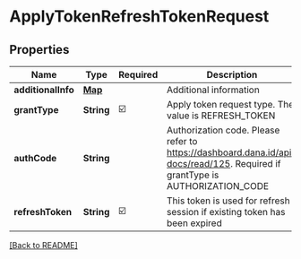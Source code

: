 # ApplyTokenRefreshTokenRequest
## Properties

| Name | Type | Required | Description |
| ------------- | ------------- | ------------- | ------------- |
| **additionalInfo** | [**Map**](AnyType.md) |  | Additional information |
| **grantType** | **String** | ☑️ | Apply token request type. The value is REFRESH_TOKEN |
| **authCode** | **String** |  | Authorization code. Please refer to https://dashboard.dana.id/api-docs/read/125. Required if grantType is AUTHORIZATION_CODE |
| **refreshToken** | **String** | ☑️ | This token is used for refresh session if existing token has been expired |

[[Back to README]](../../../../README.md)
